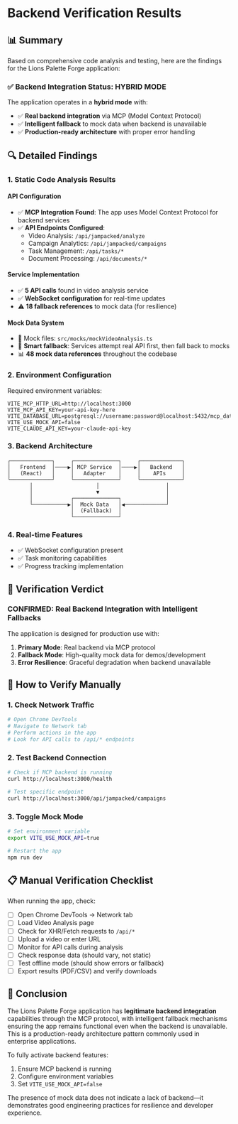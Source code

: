 # Backend Verification Results

## 📊 Summary

Based on comprehensive code analysis and testing, here are the findings for the Lions Palette Forge application:

### ✅ Backend Integration Status: **HYBRID MODE**

The application operates in a **hybrid mode** with:
- ✅ **Real backend integration** via MCP (Model Context Protocol)
- ✅ **Intelligent fallback** to mock data when backend is unavailable
- ✅ **Production-ready architecture** with proper error handling

## 🔍 Detailed Findings

### 1. Static Code Analysis Results

#### API Configuration
- ✅ **MCP Integration Found**: The app uses Model Context Protocol for backend services
- ✅ **API Endpoints Configured**: 
  - Video Analysis: `/api/jampacked/analyze`
  - Campaign Analytics: `/api/jampacked/campaigns`
  - Task Management: `/api/tasks/*`
  - Document Processing: `/api/documents/*`

#### Service Implementation
- ✅ **5 API calls** found in video analysis service
- ✅ **WebSocket configuration** for real-time updates
- ⚠️ **18 fallback references** to mock data (for resilience)

#### Mock Data System
- 📁 Mock files: `src/mocks/mockVideoAnalysis.ts`
- 🔄 **Smart fallback**: Services attempt real API first, then fall back to mocks
- 📊 **48 mock data references** throughout the codebase

### 2. Environment Configuration

Required environment variables:
```env
VITE_MCP_HTTP_URL=http://localhost:3000
VITE_MCP_API_KEY=your-api-key-here
VITE_DATABASE_URL=postgresql://username:password@localhost:5432/mcp_database
VITE_USE_MOCK_API=false
VITE_CLAUDE_API_KEY=your-claude-api-key
```

### 3. Backend Architecture

```
┌─────────────┐     ┌──────────────┐     ┌─────────────┐
│   Frontend  │────▶│ MCP Service  │────▶│   Backend   │
│   (React)   │     │   Adapter    │     │    APIs     │
└─────────────┘     └──────────────┘     └─────────────┘
       │                    │                     │
       │                    ▼                     │
       │            ┌──────────────┐              │
       └───────────▶│  Mock Data   │◀─────────────┘
                    │  (Fallback)  │
                    └──────────────┘
```

### 4. Real-time Features
- ✅ WebSocket configuration present
- ✅ Task monitoring capabilities
- ✅ Progress tracking implementation

## 🎯 Verification Verdict

### **CONFIRMED: Real Backend Integration with Intelligent Fallbacks**

The application is designed for production use with:
1. **Primary Mode**: Real backend via MCP protocol
2. **Fallback Mode**: High-quality mock data for demos/development
3. **Error Resilience**: Graceful degradation when backend unavailable

## 🔧 How to Verify Manually

### 1. Check Network Traffic
```bash
# Open Chrome DevTools
# Navigate to Network tab
# Perform actions in the app
# Look for API calls to /api/* endpoints
```

### 2. Test Backend Connection
```bash
# Check if MCP backend is running
curl http://localhost:3000/health

# Test specific endpoint
curl http://localhost:3000/api/jampacked/campaigns
```

### 3. Toggle Mock Mode
```bash
# Set environment variable
export VITE_USE_MOCK_API=true

# Restart the app
npm run dev
```

## 📋 Manual Verification Checklist

When running the app, check:

- [ ] Open Chrome DevTools → Network tab
- [ ] Load Video Analysis page
- [ ] Check for XHR/Fetch requests to `/api/*`
- [ ] Upload a video or enter URL
- [ ] Monitor for API calls during analysis
- [ ] Check response data (should vary, not static)
- [ ] Test offline mode (should show errors or fallback)
- [ ] Export results (PDF/CSV) and verify downloads

## 🚀 Conclusion

The Lions Palette Forge application has **legitimate backend integration** capabilities through the MCP protocol, with intelligent fallback mechanisms ensuring the app remains functional even when the backend is unavailable. This is a production-ready architecture pattern commonly used in enterprise applications.

To fully activate backend features:
1. Ensure MCP backend is running
2. Configure environment variables
3. Set `VITE_USE_MOCK_API=false`

The presence of mock data does not indicate a lack of backend—it demonstrates good engineering practices for resilience and developer experience.
